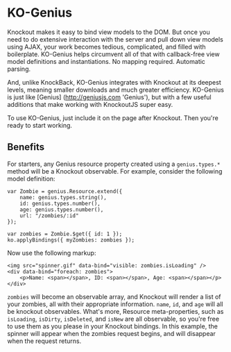 KO-Genius
=========

Knockout makes it easy to bind view models to the DOM. But once you need to do extensive interaction with the server
and pull down view models using AJAX, your work becomes tedious, complicated, and filled with boilerplate.
KO-Genius helps circumvent all of that with callback-free view model definitions and instantiations. No mapping required.
Automatic parsing. 

And, unlike KnockBack, KO-Genius integrates with Knockout at its deepest levels, meaning smaller
downloads and much greater efficiency. KO-Genius is just like [Genius] (http://geniusjs.com 'Genius'), 
but with a few useful additions that make working with KnockoutJS super easy.

To use KO-Genius, just include it on the page after Knockout. Then you're ready to start working.

Benefits
--------

For starters, any Genius resource property created using a `genius.types.*` method will be a Knockout observable. For example, consider the following
model definition:

	var Zombie = genius.Resource.extend({
		name: genius.types.string(),
		id: genius.types.number(),
		age: genius.types.number(),
		url: "/zombies/:id"
	});

	var zombies = Zombie.$get({ id: 1 });
	ko.applyBindings({ myZombies: zombies });

Now use the following markup:
	
	<img src="spinner.gif" data-bind="visible: zombies.isLoading" />
	<div data-bind="foreach: zombies">
		<p>Name: <span></span>, ID: <span></span>, Age: <span></span></p>
	</div>

`zombies` will become an observable array, and Knockout will render a list of
your zombies, all with their appropriate information. `name`, `id`, and `age` will all be knockout observables.
What's more, Resource meta-properties,
such as `isLoading`, `isDirty`, `isDeleted`, and `isNew` are all observable, so you're
free to use them as you please in your Knockout bindings. In this example, the spinner will appear when the 
zombies request begins, and will disappear when the request returns.









